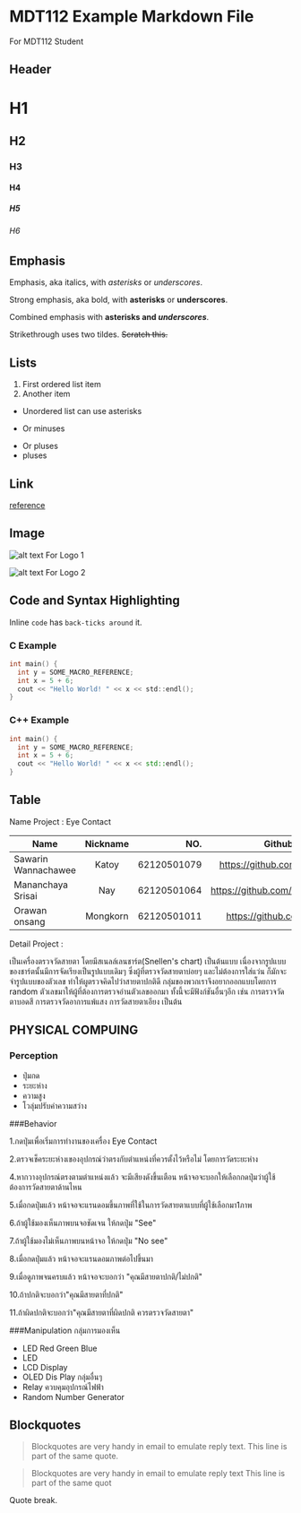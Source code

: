 # MDT112 Example Markdown File
For MDT112 Student

## Header

# H1
## H2
### H3
#### H4
##### H5
###### H6

## Emphasis

Emphasis, aka italics, with *asterisks* or _underscores_.

Strong emphasis, aka bold, with **asterisks** or __underscores__.

Combined emphasis with **asterisks and _underscores_**.

Strikethrough uses two tildes. ~~Scratch this.~~

## Lists

1. First ordered list item
2. Another item

* Unordered list can use asterisks
- Or minuses
+ Or pluses
+ pluses

## Link

[reference](https://github.com/adam-p/markdown-here/wiki/Markdown-Cheatsheet)

## Image

![alt text For Logo 1][logo]

![alt text For Logo 2][logo]

[logo]: https://github.com/ruangrith-ri/MDT112-Example-Markdown-File/blob/master/images/icon48.png "Logo Title Text"

## Code and Syntax Highlighting

Inline `code` has `back-ticks around` it.

### C Example

```c
int main() {
  int y = SOME_MACRO_REFERENCE;
  int x = 5 + 6;
  cout << "Hello World! " << x << std::endl();
}
```

### C++ Example

```cpp
int main() {
  int y = SOME_MACRO_REFERENCE;
  int x = 5 + 6;
  cout << "Hello World! " << x << std::endl();
}
```

## Table

Name Project : Eye Contact

|     Name               |     Nickname      |         NO.        |    Github Profile Link          |  
|------------------------|:-----------------:|-------------------:|--------------------------------:|
| Sawarin Wannachawee    | Katoy             | 62120501079        | https://github.com/poohkatoy    |
| Mananchaya Srisai      | Nay               | 62120501064        | https://github.com/mananssnay   |
| Orawan onsang          | Mongkorn          | 62120501011        | https://github.com/MK-max       |

Detail Project :

เป็นเครื่องตรวจวัดสายตา โดยมีสเนลล์เลนชาร์ต(Snellen's chart) เป็นต้นแบบ เนื่องจากรูปแบบของชาร์ตนั้นมีการจัดเรียงเป็นรูปแบบเดิมๆ 
ซึ่งผู้ที่ตรวจวัดสายตาบ่อยๆ และไม่ต้องการใส่แว่น ก็มักจะจำรูปแบบของตัวเลข ทำให้ผูตรวจคิดไปว่าสายตาปกติดี
กลุ่มของพวกเราจึงอยากออกแบบโดยการ random ตัวเลขมาให้ผู้ที่ต้องการตรวจอ่านตัวเลขออกมา ทั้งนี้จะมีฟังก์ชันอื่นๆอีก เช่น การตรวจวัดตาบอดสี
การตรวจวัดอาการแพ้แสง การวัดสายตาเอียง เป็นต้น
 
## PHYSICAL COMPUING
### Perception
- ปุ่มกด
- ระยะห่าง
- ความสูง
- โวลุ่มปรับค่าความสว่าง


###Behavior

  1.กดปุ่มเพื่อเริ่มการทำงานของเครื่อง Eye Contact
  
  2.ตรวจเช็คระยะห่างเของอุปกรณ์ว่าตรงกับตำแหน่งที่ควรตั้งไว้หรือไม่ โดยการวัดระยะห่าง
  
  4.หากวางอุปกรณ์ตรงตามตำแหน่งแล้ว จะมีเสียงดังขึ้นเตือน หน้าจอจะบอกให้เลือกกดปุ่มว่าผู้ใช้ต้องการวัดสายตาด้านไหน
  
  5.เมื่อกดปุ่มแล้ว หน้าจอจะแรนดอมขึ้นภาพที่ใช้ในการวัดสายตาแบบที่ผู้ใช้เลือกมา1ภาพ
  
  6.ถ้าผู้ใช้มองเห็นภาพบนจอชัดเจน ให้กดปุ่ม "See"
  
  7.ถ้าผู้ใช้มองไม่เห็นภาพบนหน้าจอ ให้กดปุ่ม "No see"
  
  8.เมื่อกดปุ่มแล้ว หน้าจอจะแรนดอมภาพต่อไปขึ้นมา
  
  9.เมื่อดูภาพจนครบแล้ว หน้าจอจะบอกว่า "คุณมีสายตาปกติ/ไม่ปกติ" 
  
  10.ถ้าปกติจะบอกว่า"คุณมีสายตาที่ปกติ"
  
  11.ถ้าผิดปกติจะบอกว่า"คุณมีสายตาที่ผิดปกติ ควรตรวจวัดสายตา"
  

###Manipulation
กลุ่มการมองเห็น
- LED Red Green Blue
- LED
- LCD Display
- OLED Dis Play
กลุ่มอื่นๆ
- Relay ควบคุมอุปกรณ์ไฟฟ้า
- Random Number Generator 


## Blockquotes

> Blockquotes are very handy in email to emulate reply text.
> This line is part of the same quote.

> Blockquotes are very handy in email to emulate reply text
> This line is part of the same quot

Quote break.
